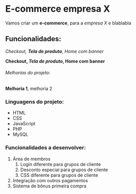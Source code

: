 # E-commerce empresa X

Vamos criar um **e-commerce**, para a *empresa X* e blablabla

## Funcionalidades:

_Checkout, **Tela de produto**, Home com banner_ 

**Checkout, _Tela de produto_, Home com banner** 

###### Melhorias do projeto: 

__Melhoria 1__, melhoria 2

### Linguagens do projeto:

* HTML
* CSS
* JavaScript
* PHP
* MySQL

### Funcionalidades a desenvolver:

1. Área de membros
    1. Login diferente para grupos de cliente
    2. Desconto especial para grupos de cliente
    3. CSS diferente para grupos de cliente
2. Integração com outros pagamentos
3. Sistema de bônus primeira compra